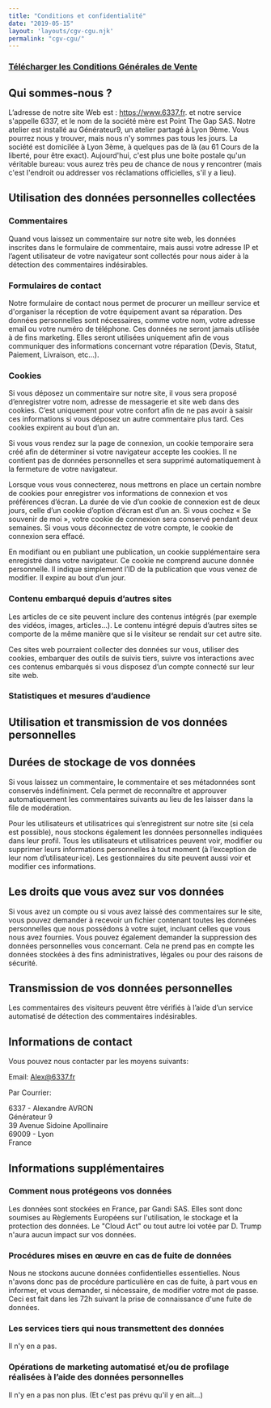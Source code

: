 ```yaml
---
title: "Conditions et confidentialité"
date: "2019-05-15"
layout: 'layouts/cgv-cgu.njk'
permalink: "cgv-cgu/"
---
```


### [Télécharger les Conditions Générales de Vente](./images/CGV.pdf)

## Qui sommes-nous ?

L’adresse de notre site Web est : https://www.6337.fr. et notre service s'appelle 6337, et le nom de la société mère est Point The Gap SAS. Notre atelier est installé au Générateur9, un atelier partagé à Lyon 9ème. Vous pourrez nous y trouver, mais nous n'y sommes pas tous les jours. La société est domicilée à Lyon 3ème, à quelques pas de là (au 61 Cours de la liberté, pour être exact). Aujourd'hui, c'est plus une boite postale qu'un véritable bureau: vous aurez très peu de chance de nous y rencontrer (mais c'est l'endroit ou addresser vos réclamations officielles, s'il y a lieu).

## Utilisation des données personnelles collectées

### Commentaires

Quand vous laissez un commentaire sur notre site web, les données inscrites dans le formulaire de commentaire, mais aussi votre adresse IP et l’agent utilisateur de votre navigateur sont collectés pour nous aider à la détection des commentaires indésirables.

### Formulaires de contact

Notre formulaire de contact nous permet de procurer un meilleur service et d'organiser la réception de votre équipement avant sa réparation. Des données personnelles sont nécessaires, comme votre nom, votre adresse email ou votre numéro de téléphone. Ces données ne seront jamais utilisée à de fins marketing. Elles seront utilisées uniquement afin de vous communiquer des informations concernant votre réparation (Devis, Statut, Paiement, Livraison, etc...).

### Cookies

Si vous déposez un commentaire sur notre site, il vous sera proposé d’enregistrer votre nom, adresse de messagerie et site web dans des cookies. C’est uniquement pour votre confort afin de ne pas avoir à saisir ces informations si vous déposez un autre commentaire plus tard. Ces cookies expirent au bout d’un an.

Si vous vous rendez sur la page de connexion, un cookie temporaire sera créé afin de déterminer si votre navigateur accepte les cookies. Il ne contient pas de données personnelles et sera supprimé automatiquement à la fermeture de votre navigateur.

Lorsque vous vous connecterez, nous mettrons en place un certain nombre de cookies pour enregistrer vos informations de connexion et vos préférences d’écran. La durée de vie d’un cookie de connexion est de deux jours, celle d’un cookie d’option d’écran est d’un an. Si vous cochez « Se souvenir de moi », votre cookie de connexion sera conservé pendant deux semaines. Si vous vous déconnectez de votre compte, le cookie de connexion sera effacé.

En modifiant ou en publiant une publication, un cookie supplémentaire sera enregistré dans votre navigateur. Ce cookie ne comprend aucune donnée personnelle. Il indique simplement l’ID de la publication que vous venez de modifier. Il expire au bout d’un jour.

### Contenu embarqué depuis d’autres sites

Les articles de ce site peuvent inclure des contenus intégrés (par exemple des vidéos, images, articles…). Le contenu intégré depuis d’autres sites se comporte de la même manière que si le visiteur se rendait sur cet autre site.

Ces sites web pourraient collecter des données sur vous, utiliser des cookies, embarquer des outils de suivis tiers, suivre vos interactions avec ces contenus embarqués si vous disposez d’un compte connecté sur leur site web.

### Statistiques et mesures d’audience

## Utilisation et transmission de vos données personnelles

## Durées de stockage de vos données

Si vous laissez un commentaire, le commentaire et ses métadonnées sont conservés indéfiniment. Cela permet de reconnaître et approuver automatiquement les commentaires suivants au lieu de les laisser dans la file de modération.

Pour les utilisateurs et utilisatrices qui s’enregistrent sur notre site (si cela est possible), nous stockons également les données personnelles indiquées dans leur profil. Tous les utilisateurs et utilisatrices peuvent voir, modifier ou supprimer leurs informations personnelles à tout moment (à l’exception de leur nom d’utilisateur·ice). Les gestionnaires du site peuvent aussi voir et modifier ces informations.

## Les droits que vous avez sur vos données

Si vous avez un compte ou si vous avez laissé des commentaires sur le site, vous pouvez demander à recevoir un fichier contenant toutes les données personnelles que nous possédons à votre sujet, incluant celles que vous nous avez fournies. Vous pouvez également demander la suppression des données personnelles vous concernant. Cela ne prend pas en compte les données stockées à des fins administratives, légales ou pour des raisons de sécurité.

## Transmission de vos données personnelles

Les commentaires des visiteurs peuvent être vérifiés à l’aide d’un service automatisé de détection des commentaires indésirables.

## Informations de contact

Vous pouvez nous contacter par les moyens suivants:

Email: Alex@6337.fr

Par Courrier:

6337 - Alexandre AVRON  
Générateur 9  
39 Avenue Sidoine Apollinaire  
69009 - Lyon  
France

## Informations supplémentaires

### Comment nous protégeons vos données

Les données sont stockées en France, par Gandi SAS. Elles sont donc soumises au Règlements Européens sur l'utilisation, le stockage et la protection des données. Le "Cloud Act" ou tout autre loi votée par D. Trump n'aura aucun impact sur vos données.

### Procédures mises en œuvre en cas de fuite de données

Nous ne stockons aucune données confidentielles essentielles. Nous n'avons donc pas de procédure particulière en cas de fuite, à part vous en informer, et vous demander, si nécessaire, de modifier votre mot de passe. Ceci est fait dans les 72h suivant la prise de connaissance d'une fuite de données.

### Les services tiers qui nous transmettent des données
 
 Il n'y en a pas.

### Opérations de marketing automatisé et/ou de profilage réalisées à l’aide des données personnelles

Il n'y en a pas non plus. (Et c'est pas prévu qu'il y en ait...)


